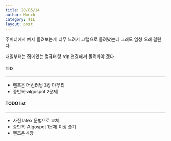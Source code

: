 ```yaml
---
title: 20/05/14
author: Monch
category: TIL
layout: post
---
```






주피터에서 예제 돌려보는게 너무 느려서 코랩으로 돌려봤는데 그래도 엄청 오래 걸린다.

내일부터는 집에있는 컴퓨터랑 rdp 연결해서 돌려봐야 겠다.



#### TID

---

- 핸즈온 머신러닝 3장 마무리
- 종만북-algospot 2문제 




#### TODO list

---

- 사진 latex 문법으로 교체
- 종만북-Algospot 1문제 이상 풀기
- 핸즈온 4장

  

